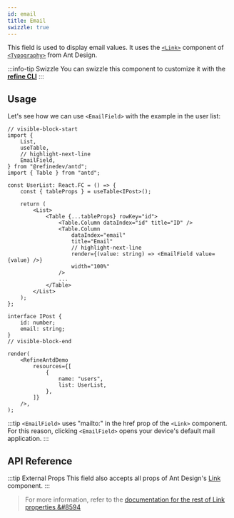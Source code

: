 ```yaml
---
id: email
title: Email
swizzle: true
---
```


This field is used to display email values. It uses the [`<Link>`](https://ant.design/components/typography/#FAQ) component of [`<Typography>`](https://ant.design/components/typography) from Ant Design.

:::info-tip Swizzle
You can swizzle this component to customize it with the [**refine CLI**](/docs/packages/documentation/cli)
:::

## Usage

Let's see how we can use `<EmailField>` with the example in the user list:

```tsx live
// visible-block-start
import {
    List,
    useTable,
    // highlight-next-line
    EmailField,
} from "@refinedev/antd";
import { Table } from "antd";

const UserList: React.FC = () => {
    const { tableProps } = useTable<IPost>();

    return (
        <List>
            <Table {...tableProps} rowKey="id">
                <Table.Column dataIndex="id" title="ID" />
                <Table.Column
                    dataIndex="email"
                    title="Email"
                    // highlight-next-line
                    render={(value: string) => <EmailField value={value} />}
                    width="100%"
                />
                ...
            </Table>
        </List>
    );
};

interface IPost {
    id: number;
    email: string;
}
// visible-block-end

render(
    <RefineAntdDemo
        resources={[
            {
                name: "users",
                list: UserList,
            },
        ]}
    />,
);
```

:::tip
`<EmailField>` uses "mailto:" in the href prop of the `<Link>` component. For this reason, clicking `<EmailField>` opens your device's default mail application.
:::

## API Reference

<PropsTable module="@refinedev/antd/EmailField" />

:::tip External Props
This field also accepts all props of Ant Design's [Link](https://ant.design/components/typography/#How-to-use-Typography.Link-in-react-router) component.
:::

> For more information, refer to the [documentation for the rest of Link properties &#8594](https://ant.design/components/typography/#API)
